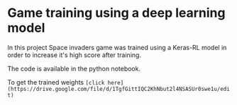 # Game training using a deep learning model
In this project Space invaders game was trained using a Keras-RL model in order to increase it's high score after training.

The code is available in the python notebook.

To get the trained weights `[click here](https://drive.google.com/file/d/1TgfGittIQC2KhNbut2l4NSASUr0swe1u/edit)`
